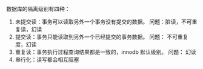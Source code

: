 数据库的隔离级别有四种：

1. 未提交读：事务可以读取另外一个事务没有提交的数据。 问题：脏读，不可重复读，幻读
2. 提交读：事务只能读取到另外一个已经提交的事务数据。 问题： 不可重复度，幻读
3. 重复读：事务执行过程查询结果都是一致的，innodb 默认级别。 问题： 幻读
4. 串行化：读写都会相互阻塞